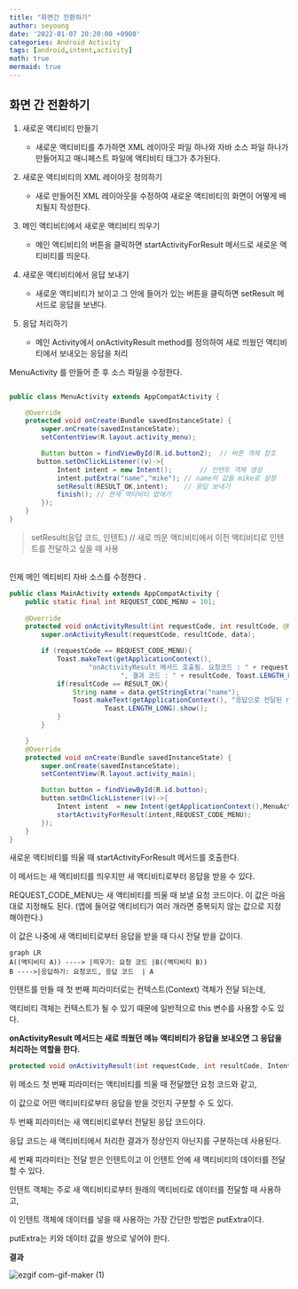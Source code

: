 ```yaml
---
title: "화면간 전환하기"
author: seyoung
date: '2022-01-07 20:20:00 +0900'
categories: Android Activity
tags: [android,intent,activity]
math: true
mermaid: true
---
```


## 화면 간 전환하기

 1. 새로운 액티비티 만들기 
     - 새로운 액티비티를 추가하면 XML 레이아웃 파일 하나와 자바 소스 파일 하나가 만들어지고 
        매니페스트 파일에 액티비티 태그가 추가된다.
        
 2. 새로운 액티비티의 XML 레이아웃 정의하기
    - 새로 만들어진 XML 레이아웃을 수정하여 새로운 액티비티의 화면이 어떻게 배치될지 작성한다.
    
 3. 메인 액티비티에서 새로운 액티비티 띄우기
    - 메인 액티비티의 버튼을 클릭하면 startActivityForResult 메서드로 새로운 액티비티를 띄운다.

 4. 새로운 액티비티에서 응답 보내기
    - 새로운 액티비티가 보이고 그 안에 들어가 있는 버튼을 클릭하면 setResult 메서드로 응답을 보낸다. 

 5. 응답 처리하기
	   - 메인 Activity에서 onActivityResult method를 정의하여 새로 띄웠던 액티비티에서 보내오는
	     응답을 처리

MenuActivity 를 만들어 준 후 소스 파일을 수정한다. 

```java

public class MenuActivity extends AppCompatActivity {

    @Override
    protected void onCreate(Bundle savedInstanceState) {
        super.onCreate(savedInstanceState);
        setContentView(R.layout.activity_menu);

        Button button = findViewById(R.id.button2);  // 버튼 객체 참조
       button.setOnClickListener((v)->{
            Intent intent = new Intent();       // 인텐트 객체 생성
            intent.putExtra("name","mike"); // name의 값을 mike로 설정
            setResult(RESULT_OK,intent);    // 응답 보내기
            finish(); // 현재 액티비티 없애기
        });
    }
}
```

>  setResult(응답 코드, 인텐트)      // 새로 띄운 액티비티에서 이전 액티비티로 인텐트를 전달하고 싶을 때 사용

<br>
 인제 메인 엑티비티 자바 소스를 수정한다 .

```java
public class MainActivity extends AppCompatActivity {
    public static final int REQUEST_CODE_MENU = 101;
   
	@Override
    protected void onActivityResult(int requestCode, int resultCode, @Nullable Intent data) {
        super.onActivityResult(requestCode, resultCode, data);

        if (requestCode == REQUEST_CODE_MENU){
            Toast.makeText(getApplicationContext(),
                    "onActivityResult 메서드 호출됨. 요청코드 : " + requestCode +
                            ", 결과 코드 : " + resultCode, Toast.LENGTH_LONG).show();
            if(resultCode == RESULT_OK){
                String name = data.getStringExtra("name");
                Toast.makeText(getApplicationContext(), "응답으로 전달된 name: " + name,
                        Toast.LENGTH_LONG).show();
            }
        }

    }
    @Override
    protected void onCreate(Bundle savedInstanceState) {
        super.onCreate(savedInstanceState);
        setContentView(R.layout.activity_main);

        Button button = findViewById(R.id.button);
        button.setOnClickListener((v)->{
            Intent intent  = new Intent(getApplicationContext(),MenuActivity.class);
            startActivityForResult(intent,REQUEST_CODE_MENU);
        });
    }
}
```

새로운 액티비티를 띄울 때 startActivityForResult 메서드를 호출한다. 

이 메서드는 새 액티비티를 띄우지만 새 액티비티로부터 응답을 받을 수 있다.

REQUEST_CODE_MENU는 새 액티비티를 띄울 때 보낼 요청 코드이다. 이 값은 마음대로 지정해도 된다.
(앱에 들어갈 액티비티가 여러 개라면 중복되지 않는 값으로 지정 해야한다.)

이 값은 나중에 새 액티비티로부터 응답을 받을 때 다시 전달 받을 값이다.

```mermaid
graph LR
A((액티비티 A)) ----> |띄우기: 요청 코드 |B((액티비티 B))
B ---->|응답하기: 요청코드, 응답 코드  | A
```

인텐트를 만들 때 첫 번째 피라미터로는 컨텍스트(Context) 객체가 전달 되는데, 

액티비티 객체는 컨텍스트가 될 수 있기 때문에 일반적으로 this 변수를 사용할 수도 있다.

**onActivityResult 메서드는 새로 띄웠던 메뉴 액티비티가 응답을 보내오면 그 응답을 처리하는 역할을 한다.**

```java
protected void onActivityResult(int requestCode, int resultCode, Intent intent)
```

위 메소드 첫 번째 피라미터는 액티비티를 띄울 때 전달했던 요청 코드와 같고, 

이 값으로 어떤 액티비티로부터 응답을 받을 것인지 구분할 수 도 있다.

두 번째 피라미터는 새 액티비티로부터 전달된 응답 코드이다. 

응답 코드는 새 액티비티에서 처리한 결과가 정상인지 아닌지를 구분하는데 사용된다. 

세 번째 피라미터는 전달 받은 인텐트이고 이 인텐트 안에 새 액티비티의 데이터를 전달 할 수 있다. 

인텐트 객체는 주로 새 액티비티로부터 원래의 액티비티로 데이터를 전달할 때 사용하고, 

이 인텐트 객체에 데이터를 넣을 때 사용하는 가장 간단한 방법은 putExtra이다.

putExtra는 키와 데이터 값을 쌍으로 넣어야 한다.


**결과**

![ezgif com-gif-maker (1)](https://user-images.githubusercontent.com/54762273/148536040-73ddbe4e-0a3c-4a4b-a783-be47002b078d.gif)
